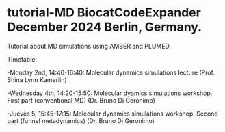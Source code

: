 # tutorial-MD BiocatCodeExpander December 2024 Berlin, Germany.
Tutorial about MD simulations using AMBER and PLUMED. 

Timetable:

  -Monday 2nd, 14:40-16:40: Molecular dynamics simulations lecture (Prof. Shina Lynn Kamerlin)

  -Wednesday 4th, 14:20-15:50: Molecular dyamics simulations workshop. First part (conventional MD) (Dr. Bruno Di Geronimo)

  -Jueves 5, 15:45-17:15: Molecular dynamics simulations workshop. Second part (funnel metadynamics) (Dr. Bruno Di Geronimo)
